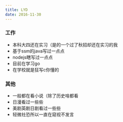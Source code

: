 ```yaml
---
title: LYD
date: 2016-11-30
---
```


### 工作
- 本科大四还在实习（是的一个过了秋招却还在实习的我
- 基于ssm的java写过一点点
- nodejs瞎写过一点点
- 目前在学习go
- 在学校就是狂写c你懂的

### 其他
- 一般都在看小说（除了历史啥都看
- 日漫看过一些些
- 美剧英剧日剧看过一些些
- 轻微社恐所以一直在窥视不发言
